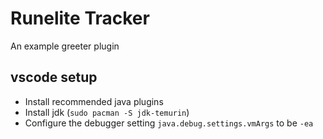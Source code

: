 # Runelite Tracker
An example greeter plugin

## vscode setup

* Install recommended java plugins
* Install jdk (`sudo pacman -S jdk-temurin`)
* Configure the debugger setting `java.debug.settings.vmArgs` to be `-ea`
